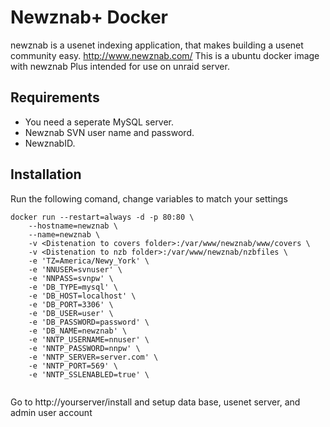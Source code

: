 # Newznab+ Docker

newznab is a usenet indexing application, that makes building a usenet community easy. http://www.newznab.com/
This is a ubuntu docker image with newznab Plus intended for use on unraid server.

## Requirements
- You need a seperate MySQL server.
- Newznab SVN user name and password.
- NewznabID.

## Installation

Run the following comand, change variables to match your settings

```
docker run --restart=always -d -p 80:80 \
	--hostname=newznab \
	--name=newznab \
	-v <Distenation to covers folder>:/var/www/newznab/www/covers \
	-v <Distenation to nzb folder>:/var/www/newznab/nzbfiles \
	-e 'TZ=America/Newy_York' \
	-e 'NNUSER=svnuser' \
	-e 'NNPASS=svnpw' \
	-e 'DB_TYPE=mysql' \
	-e 'DB_HOST=localhost' \
	-e 'DB_PORT=3306' \
	-e 'DB_USER=user' \
	-e 'DB_PASSWORD=password' \
	-e 'DB_NAME=newznab' \
	-e 'NNTP_USERNAME=nnuser' \
	-e 'NNTP_PASSWORD=nnpw' \
	-e 'NNTP_SERVER=server.com' \
	-e 'NNTP_PORT=569' \
	-e 'NNTP_SSLENABLED=true' \
	
```
Go to http://yourserver/install and setup data base, usenet server, and admin user account

